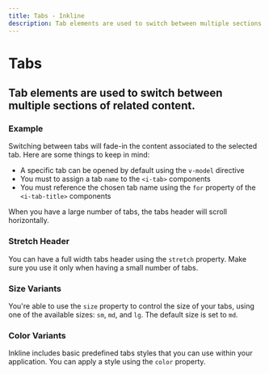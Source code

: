 ```yaml
---
title: Tabs - Inkline
description: Tab elements are used to switch between multiple sections of related content. 
---
```


<script setup>
import {
    ITabsBasicExample,
    ITabsColorVariantsExample,
    ITabsSizeVariantsExample,
    ITabsStretchExample
} from '@inkline/inkline/components/ITabs/examples';
import { manifest } from '@inkline/inkline/components/ITabs/manifest';

import { default as ITabsBasicExampleHTML } from '@inkline/inkline/components/ITabs/examples/basic.html?raw';
import { default as ITabsBasicExampleJS } from '@inkline/inkline/components/ITabs/examples/basic.js?raw';
import { default as ITabsColorVariantsExampleHTML } from '@inkline/inkline/components/ITabs/examples/color-variants.html?raw';
import { default as ITabsColorVariantsExampleJS } from '@inkline/inkline/components/ITabs/examples/color-variants.js?raw';
import { default as ITabsSizeVariantsExampleHTML } from '@inkline/inkline/components/ITabs/examples/size-variants.html?raw';
import { default as ITabsSizeVariantsExampleJS } from '@inkline/inkline/components/ITabs/examples/size-variants.js?raw';
import { default as ITabsStretchExampleHTML } from '@inkline/inkline/components/ITabs/examples/stretch.html?raw';
import { default as ITabsStretchExampleJS } from '@inkline/inkline/components/ITabs/examples/stretch.js?raw';
</script>

# Tabs
## Tab elements are used to switch between multiple sections of related content. 

### Example
Switching between tabs will fade-in the content associated to the selected tab. Here are some things to keep in mind:
- A specific tab can be opened by default using the `v-model` directive
- You must to assign a tab `name` to the `<i-tab>` components
- You must reference the chosen tab name using the `for` property of the `<i-tab-title>` components

<example :component="ITabsBasicExample" :html="ITabsBasicExampleHTML" :js="ITabsBasicExampleJS"></example>

When you have a large number of tabs, the tabs header will scroll horizontally.

### Stretch Header
You can have a full width tabs header using the `stretch` property. Make sure you use it only when having a small number of tabs.

<example :component="ITabsStretchExample" :html="ITabsStretchExampleHTML" :js="ITabsStretchExampleJS"></example>

### Size Variants
You're able to use the `size` property to control the size of your tabs, using one of the available sizes: `sm`, `md`, and `lg`. 
The default size is set to `md`.

<example :component="ITabsSizeVariantsExample" :html="ITabsSizeVariantsExampleHTML" :js="ITabsSizeVariantsExampleJS"></example>

### Color Variants
Inkline includes basic predefined tabs styles that you can use within your application. You can apply a style using the `color` property.

<example :component="ITabsColorVariantsExample" :html="ITabsColorVariantsExampleHTML" :js="ITabsColorVariantsExampleJS"></example>

